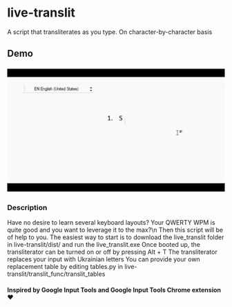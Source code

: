 # live-translit
A script that transliterates as you type. On character-by-character basis
## Demo
### ![Demo](live-translit-demo.gif)
### Description
Have no desire to learn several keyboard layouts? Your QWERTY WPM is quite good and you want to leverage it to the max?\n
Then this script will be of help to you.
The easiest way to start is to download the live_translit folder in live-translit/dist/ and run the live_translit.exe
Once booted up, the transliterator can be turned on or off by pressing Alt + T
The transliterator replaces your input with Ukrainian letters
You can provide your own replacement table by editing tables.py in live-translit/translit_func/translit_tables 
#### Inspired by Google Input Tools and Google Input Tools Chrome extension ❤


